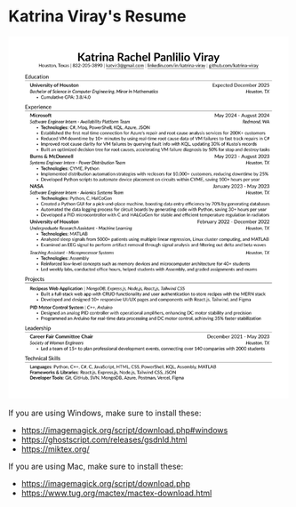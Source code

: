 # Katrina Viray's Resume

![resume](Katrina_Viray_Resume.png)

If you are using Windows, make sure to install these:
- https://imagemagick.org/script/download.php#windows
- https://ghostscript.com/releases/gsdnld.html
- https://miktex.org/

If you are using Mac, make sure to install these:
- https://imagemagick.org/script/download.php
- https://www.tug.org/mactex/mactex-download.html
